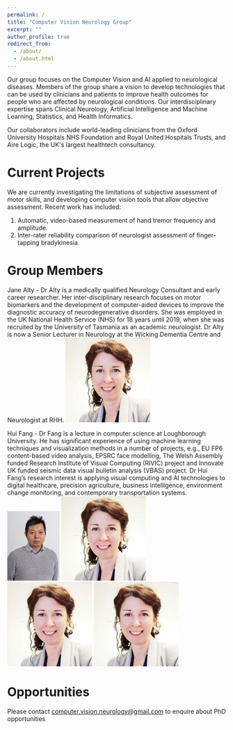```yaml
---
permalink: /
title: "Computer Vision Neurology Group"
excerpt: ""
author_profile: true
redirect_from: 
  - /about/
  - /about.html
---
```

Our group focuses on the Computer Vision and AI applied to neurological diseases. Members of the group share a vision to develop technologies
that can be used by clinicians and patients to improve health outcomes for people who are affected by neurological conditions. Our interdisciplinary
expertise spans Clinical Neurology, Artificial Intelligence and Machine Learning, Statistics, and Health Informatics.

Our collaborators include world-leading clinicians from the Oxford University Hospitals NHS Foundation and Royal United Hospitals Trusts, and Aire Logic,
the UK's largest healthtech consultancy.

Current Projects
======
We are currently investigating the limitations of subjective assessment of motor skills, 
and developing computer vision tools that allow objective assessment. Recent work has
included:

1. Automatic, video-based measurement of hand tremor frequency and amplitude.
2. Inter-rater reliability comparison of neurologist assessment of finger-tapping bradykinesia.

Group Members
======
Jane Alty - Dr Alty is a medically qualified Neurology Consultant and early career researcher.
Her inter-disciplinary research focuses on motor biomarkers and the development of computer-aided 
devices to improve the diagnostic accuracy of neurodegenerative disorders.  She was employed in the 
UK National Health Service (NHS) for 18 years until 2019, when she was recruited by the University of 
Tasmania as an academic neurologist. Dr Alty is now a Senior Lecturer in Neurology at the Wicking Dementia 
Centre and Neurologist at RHH.
![image of Jane Alty](/images/alty.jpg)

Hui Fang - Dr Fang is a lecture in computer science at Loughborough University. He has significant experience 
of using machine learning techniques and visualization methods in a number of projects, e.g., EU FP6 
content-based video analysis, EPSRC face modelling, The Welsh Assembly funded Research Institute of Visual Computing 
(RIVIC) project and Innovate UK funded seismic data visual bulletin analysis (VBAS) project. Dr Hui Fang’s research 
interest is applying visual computing and AI technologies to digital healthcare, precision agriculture, 
business intelligence, environment change monitoring, and contemporary transportation systems.
![image of Hui Fang](/images/fang.jpg)
![image of Samuel Relton](/images/alty.jpg)
![image of Stefan Williams](/images/alty.jpg)
![image of David Wong](/images/alty.jpg)

Opportunities
======
Please contact <computer.vision.neurology@gmail.com> to enquire about PhD opportunities
